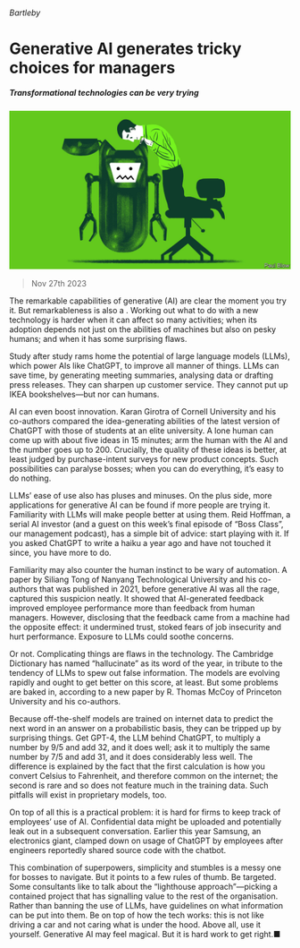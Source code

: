 ###### Bartleby

# Generative AI generates tricky choices for managers 

##### Transformational technologies can be very trying 

![image](images/20231202_WBD002.jpg) 

> Nov 27th 2023 

The remarkable capabilities of generative  (AI) are clear the moment you try it. But remarkableness is also a . Working out what to do with a new technology is harder when it can affect so many activities; when its adoption depends not just on the abilities of machines but also on pesky humans; and when it has some surprising flaws. 

Study after study rams home the potential of large language models (LLMs), which power AIs like ChatGPT, to improve all manner of things. LLMs can save time, by generating meeting summaries, analysing data or drafting press releases. They can sharpen up customer service. They cannot put up IKEA bookshelves—but nor can humans. 

AI can even boost innovation. Karan Girotra of Cornell University and his co-authors compared the idea-generating abilities of the latest version of ChatGPT with those of students at an elite university. A lone human can come up with about five ideas in 15 minutes; arm the human with the AI and the number goes up to 200. Crucially, the quality of these ideas is better, at least judged by purchase-intent surveys for new product concepts. Such possibilities can paralyse bosses; when you can do everything, it’s easy to do nothing. 


LLMs’ ease of use also has pluses and minuses. On the plus side, more applications for generative AI can be found if more people are trying it. Familiarity with LLMs will make people better at using them. Reid Hoffman, a serial AI investor (and a guest on this week’s final episode of “Boss Class”, our management podcast), has a simple bit of advice: start playing with it. If you asked ChatGPT to write a haiku a year ago and have not touched it since, you have more to do.

Familiarity may also counter the human instinct to be wary of automation. A paper by Siliang Tong of Nanyang Technological University and his co-authors that was published in 2021, before generative AI was all the rage, captured this suspicion neatly. It showed that AI-generated feedback improved employee performance more than feedback from human managers. However, disclosing that the feedback came from a machine had the opposite effect: it undermined trust, stoked fears of job insecurity and hurt performance. Exposure to LLMs could soothe concerns. 

Or not. Complicating things are flaws in the technology. The Cambridge Dictionary has named “hallucinate” as its word of the year, in tribute to the tendency of LLMs to spew out false information. The models are evolving rapidly and ought to get better on this score, at least. But some problems are baked in, according to a new paper by R. Thomas McCoy of Princeton University and his co-authors. 

Because off-the-shelf models are trained on internet data to predict the next word in an answer on a probabilistic basis, they can be tripped up by surprising things. Get GPT-4, the LLM behind ChatGPT, to multiply a number by 9/5 and add 32, and it does well; ask it to multiply the same number by 7/5 and add 31, and it does considerably less well. The difference is explained by the fact that the first calculation is how you convert Celsius to Fahrenheit, and therefore common on the internet; the second is rare and so does not feature much in the training data. Such pitfalls will exist in proprietary models, too.

On top of all this is a practical problem: it is hard for firms to keep track of employees’ use of AI. Confidential data might be uploaded and potentially leak out in a subsequent conversation. Earlier this year Samsung, an electronics giant, clamped down on usage of ChatGPT by employees after engineers reportedly shared source code with the chatbot. 

This combination of superpowers, simplicity and stumbles is a messy one for bosses to navigate. But it points to a few rules of thumb. Be targeted. Some consultants like to talk about the “lighthouse approach”—picking a contained project that has signalling value to the rest of the organisation. Rather than banning the use of LLMs, have guidelines on what information can be put into them. Be on top of how the tech works: this is not like driving a car and not caring what is under the hood. Above all, use it yourself. Generative AI may feel magical. But it is hard work to get right.■







